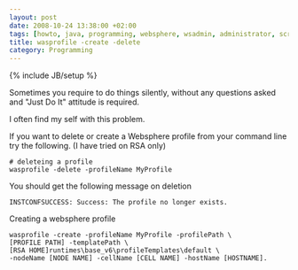 ```yaml
---
layout: post
date: 2008-10-24 13:38:00 +02:00
tags: [howto, java, programming, websphere, wsadmin, administrator, scripting, sysadmin, ibm, jython, jdbc, wasprofile]
title: wasprofile -create -delete
category: Programming
---
```

{% include JB/setup %}


Sometimes you require to do things silently, without any questions asked and "Just Do It" attitude is required.

I often find my self with this problem.

If you want to delete or create a Websphere profile from your command line try the following. (I have tried on RSA only)

	# deleteing a profile
	wasprofile -delete -profileName MyProfile


You should get the following message on deletion

	INSTCONFSUCCESS: Success: The profile no longer exists.

Creating a websphere profile

	wasprofile -create -profileName MyProfile -profilePath \
	[PROFILE PATH] -templatePath \
	[RSA HOME]runtimes\base_v6\profileTemplates\default \
	-nodeName [NODE NAME] -cellName [CELL NAME] -hostName [HOSTNAME].



